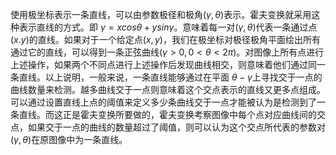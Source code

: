 使用极坐标表示一条直线，可以由参数极径和极角$(\gamma, \theta)$表示。霍夫变换就采用这种表示直线的方式。即 $\gamma=xcos\theta + ysin\gamma$。意味着每一对$(\gamma, \theta)$代表一条通过点$(x. y)$的直线。如果对于一个给定点$(x, y)$，我们在极坐标对极径极角平面绘出所有通过它的直线，可以得到一条正弦曲线$(\gamma>0, 0<\theta<2\pi)$。对图像上所有点进行上述操作，如果两个不同点进行上述操作后发现曲线相交，则意味着他们通过同一条直线。以上说明，一般来说，一条直线能够通过在平面 $\theta-\gamma$上寻找交于一点的曲线数量来检测。越多曲线交于一点则意味着这个交点表示的直线又更多点组成。可以通过设置直线上点的阈值来定义多少条曲线交于一点才能被认为是检测到了一条直线。而这正是霍夫变换所要做的，霍夫变换考察图像中每个点对应曲线间的交点，如果交于一点的曲线的数量超过了阈值，则可以认为这个交点所代表的参数对$(\gamma, \theta)$在原图像中为一条直线。



